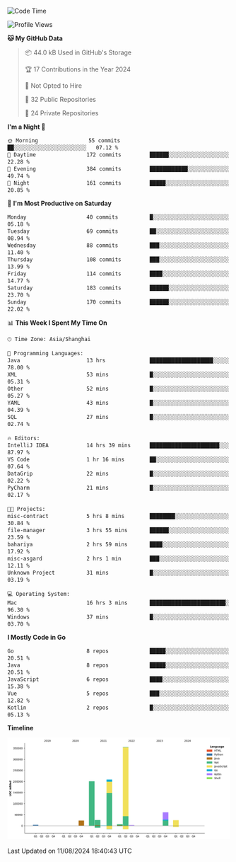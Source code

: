 <!--START_SECTION:waka-->
![Code Time](http://img.shields.io/badge/Code%20Time-2%2C587%20hrs%2025%20mins-blue)

![Profile Views](http://img.shields.io/badge/Profile%20Views-0-blue)

**🐱 My GitHub Data** 

> 📦 44.0 kB Used in GitHub's Storage 
 > 
> 🏆 17 Contributions in the Year 2024
 > 
> 🚫 Not Opted to Hire
 > 
> 📜 32 Public Repositories 
 > 
> 🔑 24 Private Repositories 
 > 
**I'm a Night 🦉** 

```text
🌞 Morning                55 commits          ██░░░░░░░░░░░░░░░░░░░░░░░   07.12 % 
🌆 Daytime                172 commits         ██████░░░░░░░░░░░░░░░░░░░   22.28 % 
🌃 Evening                384 commits         ████████████░░░░░░░░░░░░░   49.74 % 
🌙 Night                  161 commits         █████░░░░░░░░░░░░░░░░░░░░   20.85 % 
```
📅 **I'm Most Productive on Saturday** 

```text
Monday                   40 commits          █░░░░░░░░░░░░░░░░░░░░░░░░   05.18 % 
Tuesday                  69 commits          ██░░░░░░░░░░░░░░░░░░░░░░░   08.94 % 
Wednesday                88 commits          ███░░░░░░░░░░░░░░░░░░░░░░   11.40 % 
Thursday                 108 commits         ███░░░░░░░░░░░░░░░░░░░░░░   13.99 % 
Friday                   114 commits         ████░░░░░░░░░░░░░░░░░░░░░   14.77 % 
Saturday                 183 commits         ██████░░░░░░░░░░░░░░░░░░░   23.70 % 
Sunday                   170 commits         ██████░░░░░░░░░░░░░░░░░░░   22.02 % 
```


📊 **This Week I Spent My Time On** 

```text
🕑︎ Time Zone: Asia/Shanghai

💬 Programming Languages: 
Java                     13 hrs              ████████████████████░░░░░   78.00 % 
XML                      53 mins             █░░░░░░░░░░░░░░░░░░░░░░░░   05.31 % 
Other                    52 mins             █░░░░░░░░░░░░░░░░░░░░░░░░   05.27 % 
YAML                     43 mins             █░░░░░░░░░░░░░░░░░░░░░░░░   04.39 % 
SQL                      27 mins             █░░░░░░░░░░░░░░░░░░░░░░░░   02.74 % 

🔥 Editors: 
IntelliJ IDEA            14 hrs 39 mins      ██████████████████████░░░   87.97 % 
VS Code                  1 hr 16 mins        ██░░░░░░░░░░░░░░░░░░░░░░░   07.64 % 
DataGrip                 22 mins             █░░░░░░░░░░░░░░░░░░░░░░░░   02.22 % 
PyCharm                  21 mins             █░░░░░░░░░░░░░░░░░░░░░░░░   02.17 % 

🐱‍💻 Projects: 
misc-contract            5 hrs 8 mins        ████████░░░░░░░░░░░░░░░░░   30.84 % 
file-manager             3 hrs 55 mins       ██████░░░░░░░░░░░░░░░░░░░   23.59 % 
bahariya                 2 hrs 59 mins       ████░░░░░░░░░░░░░░░░░░░░░   17.92 % 
misc-asgard              2 hrs 1 min         ███░░░░░░░░░░░░░░░░░░░░░░   12.11 % 
Unknown Project          31 mins             █░░░░░░░░░░░░░░░░░░░░░░░░   03.19 % 

💻 Operating System: 
Mac                      16 hrs 3 mins       ████████████████████████░   96.30 % 
Windows                  37 mins             █░░░░░░░░░░░░░░░░░░░░░░░░   03.70 % 
```

**I Mostly Code in Go** 

```text
Go                       8 repos             █████░░░░░░░░░░░░░░░░░░░░   20.51 % 
Java                     8 repos             █████░░░░░░░░░░░░░░░░░░░░   20.51 % 
JavaScript               6 repos             ████░░░░░░░░░░░░░░░░░░░░░   15.38 % 
Vue                      5 repos             ███░░░░░░░░░░░░░░░░░░░░░░   12.82 % 
Kotlin                   2 repos             █░░░░░░░░░░░░░░░░░░░░░░░░   05.13 % 
```



**Timeline**

![Lines of Code chart](https://raw.githubusercontent.com/youtiaoguagua/youtiaoguagua/master/assets/bar_graph.png)


 Last Updated on 11/08/2024 18:40:43 UTC
<!--END_SECTION:waka-->